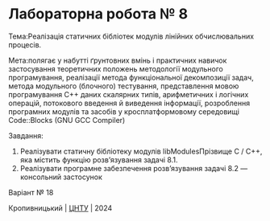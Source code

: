 ﻿# Лабораторна робота № 8

Тема:Реалізація статичних бібліотек модулів лінійних обчислювальних процесів.

Мета:полягає у набутті ґрунтовних вмінь і практичних навичок застосування теоретичних положень методології модульного програмування, реалізації метода функціональної декомпозиції задач, метода модульного (блочного) тестування, представлення мовою програмування С++ даних скалярних типів, арифметичних і логічних операцій, потокового введення й виведення інформації, розроблення програмних модулів та засобів у кросплатформовому середовищі Code::Blocks (GNU GCC Compiler)

Завдання:
1. Реалізувати статичну бібліотеку модулів libModulesПрізвище
C / C++, яка містить функцію розв’язування задачі 8.1.
2. Реалізувати програмне забезпечення розв’язування задачі 8.2 —
консольний застосунок

Варіант № 18


Кропивницький | <a href="http://www.kntu.kr.ua/">ЦНТУ</a> | 2024